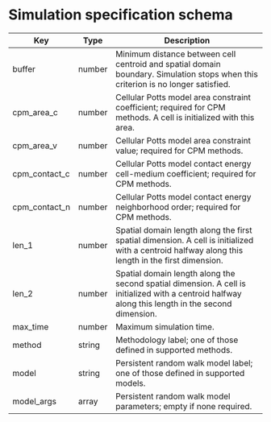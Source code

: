 Simulation specification schema
==

| Key           | Type     | Description                                                                                                                                        |
|---------------|----------|----------------------------------------------------------------------------------------------------------------------------------------------------|
| buffer        | number   | Minimum distance between cell centroid and spatial domain boundary. Simulation stops when this criterion is no longer satisfied.                   |
| cpm_area_c    | number   | Cellular Potts model area constraint coefficient; required for CPM methods. A cell is initialized with this area.                                  | 
| cpm_area_v    | number   | Cellular Potts model area constraint value; required for CPM methods.                                                                              |
| cpm_contact_c | number   | Cellular Potts model contact energy cell-medium coefficient; required for CPM methods.                                                             |
| cpm_contact_n | number   | Cellular Potts model contact energy neighborhood order; required for CPM methods.                                                                  |
| len_1         | number   | Spatial domain length along the first spatial dimension. A cell is initialized with a centroid halfway along this length in the first dimension.   |
| len_2         | number   | Spatial domain length along the second spatial dimension. A cell is initialized with a centroid halfway along this length in the second dimension. |
| max_time      | number   | Maximum simulation time.                                                                                                                           |
| method        | string   | Methodology label; one of those defined in supported methods.                                                                                      |
| model         | string   | Persistent random walk model label; one of those defined in supported models.                                                                      |
| model_args    | array    | Persistent random walk model parameters; empty if none required.                                                                                   |